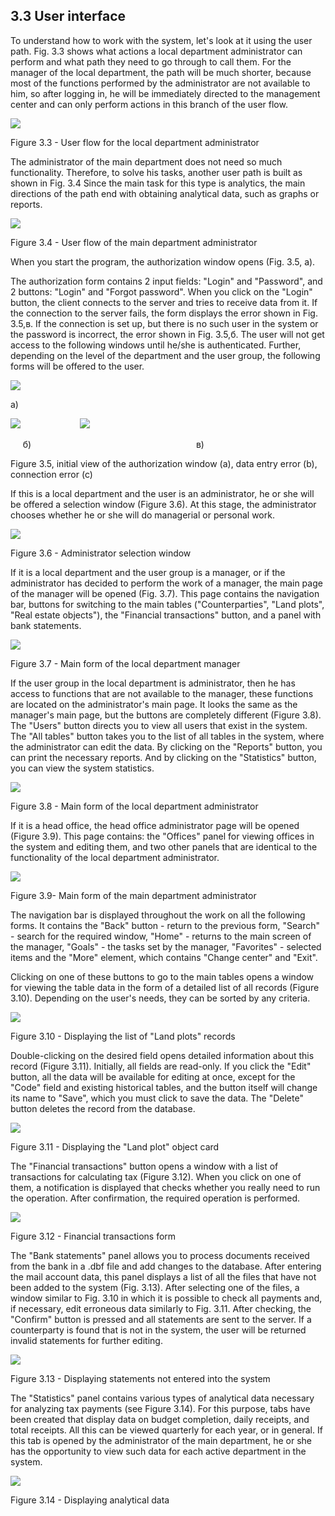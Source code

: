 3.3 User interface
------------------

To understand how to work with the system, let's look at it using the user path. Fig. 3.3 shows what actions a local department administrator can perform and what path they need to go through to call them. For the manager of the local department, the path will be much shorter, because most of the functions performed by the administrator are not available to him, so after logging in, he will be immediately directed to the management center and can only perform actions in this branch of the user flow.

![](images/image10.png)

Figure 3.3 - User flow for the local department administrator

The administrator of the main department does not need so much functionality. Therefore, to solve his tasks, another user path is built as shown in Fig. 3.4 Since the main task for this type is analytics, the main directions of the path end with obtaining analytical data, such as graphs or reports.

![](images/image12.png)

Figure 3.4 - User flow of the main department administrator

When you start the program, the authorization window opens (Fig. 3.5, a).

The authorization form contains 2 input fields: "Login" and "Password", and 2 buttons: "Login" and "Forgot password". When you click on the "Login" button, the client connects to the server and tries to receive data from it. If the connection to the server fails, the form displays the error shown in Fig. 3.5,в. If the connection is set up, but there is no such user in the system or the password is incorrect, the error shown in Fig. 3.5,б. The user will not get access to the following windows until he/she is authenticated. Further, depending on the level of the department and the user group, the following forms will be offered to the user.

![](images/image6.png)

а)

![](images/image14.png)                        ![](images/image2.png)

     б)                                                                   в)

Figure 3.5, initial view of the authorization window (a), data entry error (b), connection error (c)

If this is a local department and the user is an administrator, he or she will be offered a selection window (Figure 3.6). At this stage, the administrator chooses whether he or she will do managerial or personal work.

![](images/image3.png)

Figure 3.6 - Administrator selection window

If it is a local department and the user group is a manager, or if the administrator has decided to perform the work of a manager, the main page of the manager will be opened (Fig. 3.7). This page contains the navigation bar, buttons for switching to the main tables ("Counterparties", "Land plots", "Real estate objects"), the "Financial transactions" button, and a panel with bank statements.

![](images/image9.png)

Figure 3.7 - Main form of the local department manager

If the user group in the local department is administrator, then he has access to functions that are not available to the manager, these functions are located on the administrator's main page. It looks the same as the manager's main page, but the buttons are completely different (Figure 3.8). The "Users" button directs you to view all users that exist in the system. The "All tables" button takes you to the list of all tables in the system, where the administrator can edit the data. By clicking on the "Reports" button, you can print the necessary reports. And by clicking on the "Statistics" button, you can view the system statistics.

![](images/image13.png)

Figure 3.8 - Main form of the local department administrator

If it is a head office, the head office administrator page will be opened (Figure 3.9). This page contains: the "Offices" panel for viewing offices in the system and editing them, and two other panels that are identical to the functionality of the local department administrator.

![](images/image8.png)

Figure 3.9- Main form of the main department administrator

The navigation bar is displayed throughout the work on all the following forms. It contains the "Back" button - return to the previous form, "Search" - search for the required window, "Home" - returns to the main screen of the manager, "Goals" - the tasks set by the manager, "Favorites" - selected items and the "More" element, which contains "Change center" and "Exit".

Clicking on one of these buttons to go to the main tables opens a window for viewing the table data in the form of a detailed list of all records (Figure 3.10). Depending on the user's needs, they can be sorted by any criteria.

![](images/image4.png)

Figure 3.10 - Displaying the list of "Land plots" records

Double-clicking on the desired field opens detailed information about this record (Figure 3.11). Initially, all fields are read-only. If you click the "Edit" button, all the data will be available for editing at once, except for the "Code" field and existing historical tables, and the button itself will change its name to "Save", which you must click to save the data. The "Delete" button deletes the record from the database.

![](images/image7.png)

Figure 3.11 - Displaying the "Land plot" object card

The "Financial transactions" button opens a window with a list of transactions for calculating tax (Figure 3.12). When you click on one of them, a notification is displayed that checks whether you really need to run the operation. After confirmation, the required operation is performed.

![](images/image1.png)

Figure 3.12 - Financial transactions form

The "Bank statements" panel allows you to process documents received from the bank in a .dbf file and add changes to the database. After entering the mail account data, this panel displays a list of all the files that have not been added to the system (Fig. 3.13). After selecting one of the files, a window similar to Fig. 3.10 in which it is possible to check all payments and, if necessary, edit erroneous data similarly to Fig. 3.11. After checking, the "Confirm" button is pressed and all statements are sent to the server. If a counterparty is found that is not in the system, the user will be returned invalid statements for further editing.

![](images/image11.png)

Figure 3.13 - Displaying statements not entered into the system

The "Statistics" panel contains various types of analytical data necessary for analyzing tax payments (see Figure 3.14). For this purpose, tabs have been created that display data on budget completion, daily receipts, and total receipts. All this can be viewed quarterly for each year, or in general. If this tab is opened by the administrator of the main department, he or she has the opportunity to view such data for each active department in the system.

![](images/image5.png)

Figure 3.14 - Displaying analytical data